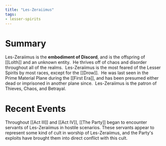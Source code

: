 ```yaml
---
title: "Les-Zeraiimus"
tags:
- lesser-spirits
---
```

# Summary
Les-Zeraiimus is the **embodiment of Discord**, and is the offspring of [[Lolth]] and an unknown entity.  He thrives off of chaos and disorder throughout all of the realms.  Les-Zeraiimus is the most feared of the Lesser Spirits by most races, except for the [[Drow]].  He was last seen in the Prime Material Plane during the [[First Era]], and has been presumed either dead or imprisoned in another plane since.  Les-Zeraiimus is the patron of Thieves, Chaos, and Betrayal.

# Recent Events
Throughout [[Act III]] and [[Act IV]], [[The Party]] began to encounter servants of Les-Zeraiimus in hostile scenarios. These servants appear to represent some kind of cult in worship of Les-Zeraiimus, and the Party's exploits have brought them into direct conflict with this cult. 